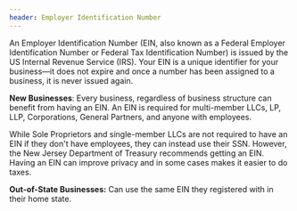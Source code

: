 ```yaml
---
header: Employer Identification Number
---
```


An Employer Identification Number (EIN, also known as a Federal Employer Identification Number or Federal Tax Identification Number) is issued by the US Internal Revenue Service (IRS). Your EIN is a unique identifier for your business—it does not expire and once a number has been assigned to a business, it is never issued again.

**New Businesses**: Every business, regardless of business structure can benefit from having an EIN. An EIN is required for multi-member LLCs, LP, LLP, Corporations, General Partners, and anyone with employees.

While Sole Proprietors and single-member LLCs are not required to have an EIN if they don't have employees, they can instead use their SSN. However, the New Jersey Department of Treasury recommends getting an EIN. Having an EIN can improve privacy and in some cases makes it easier to do taxes.

**Out-of-State Businesses:** Can use the same EIN they registered with in their home state.
